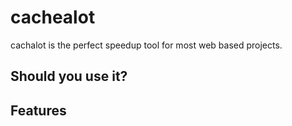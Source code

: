 # cachealot

cachalot is the perfect speedup tool for most web based projects.

## Should you use it?


## Features


